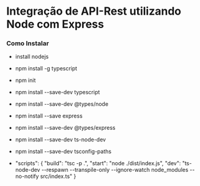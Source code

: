 # Integração de API-Rest utilizando Node com Express

### Como Instalar

* install nodejs

* npm install -g typescript

* npm init

* npm install --save-dev typescript

* npm install --save-dev @types/node

* npm install --save express

* npm install --save-dev @types/express

* npm install --save-dev ts-node-dev

* npm install --save-dev tsconfig-paths

* "scripts": { "build": "tsc -p .", "start": "node ./dist/index.js", "dev": "ts-node-dev --respawn --transpile-only --ignore-watch node_modules --no-notify src/index.ts" }
